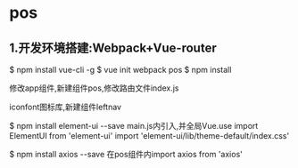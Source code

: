 # pos

## 1.开发环境搭建:Webpack+Vue-router

$ npm install vue-cli -g
$ vue init webpack pos
$ npm install

修改app组件,新建组件pos,修改路由文件index.js

iconfont图标库,新建组件leftnav

$ npm install element-ui --save
main.js内引入,并全局Vue.use
import ElementUI from 'element-ui'
import 'element-ui/lib/theme-default/index.css'

$ npm install axios --save
在pos组件内import axios from 'axios'

